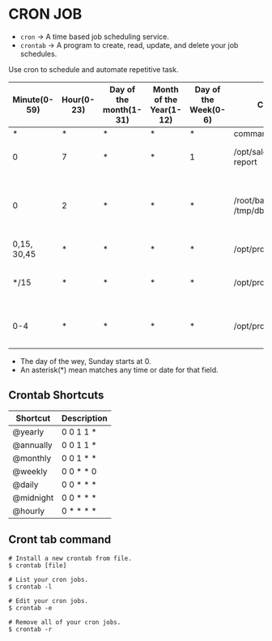# CRON JOB

* `cron` &rarr; A time based job scheduling service. 
* `crontab` &rarr; A program to create, read, update, and delete your job schedules. 

Use cron to schedule and automate repetitive task. 

Minute(0-59) | Hour(0-23) | Day of the month(1-31) |  Month of the Year(1-12) | Day of the Week(0-6) | Command | Explanation | 
--- | --- | --- | --- | --- | --- | --- |  
\* | \* | \* | \* | \* | command | An example | 
0 | 7 | \* | \* | 1 | /opt/sales/bin/weekly-report| Run every Monday at 07:00. | 
0 | 2 | \* | \* | \* | /root/backupdb > /tmp/db.log 2>&1 | Run at 02:00 every day and send output to a log file. | 
0,15,<br>30,45 | \* | \* | \* | \* | /opt/program | Run every 15 minutes. | 
*/15 | \* | \* | \* | \* | /opt/program | Another way to do the same as above. | 
0-4 | \* | \* | \* | \* | /opt/program | Run for the first 5 minutes of the hour. | 






* The day of the wey, Sunday starts at 0. 
* An asterisk(\*) mean matches any time or date for that field. 


## Crontab Shortcuts 

Shortcut | Description | 
--- | --- | 
@yearly | 0 0 1 1 \* | 
@annually | 0 0 1 1 \* | 
@monthly | 0 0 1 \* \* | 
@weekly | 0 0 \* \* 0 | 
@daily | 0 0 \* \* \* | 
@midnight | 0 0 \* \* \* | 
@hourly | 0 \* \* \* \* | 


## Cront tab command 

```
# Install a new crontab from file. 
$ crontab [file]

# List your cron jobs. 
$ crontab -l 

# Edit your cron jobs. 
$ crontab -e

# Remove all of your cron jobs. 
$ crontab -r
```